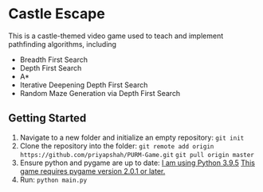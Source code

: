 # Castle Escape
This is a castle-themed video game used to teach and implement pathfinding algorithms, including
- Breadth First Search
- Depth First Search
- A*
- Iterative Deepening Depth First Search
- Random Maze Generation via Depth First Search

## Getting Started
1. Navigate to a new folder and initialize an empty repository: 
`git init`
2. Clone the repository into the folder:
`git remote add origin https://github.com/priyapshah/PURM-Game.git`
`git pull origin master`
3. Ensure python and pygame are up to date:
[I am using Python 3.9.5](https://www.python.org/downloads/)
[This game requires pygame version 2.0.1 or later.](https://www.pygame.org/wiki/GettingStarted)
4. Run:
`python main.py`
